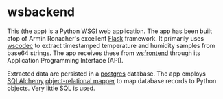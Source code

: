 # wsbackend
This (the app) is a Python [WSGI](https://en.wikipedia.org/wiki/Web_Server_Gateway_Interface) web application.
The app has been built atop of Armin Ronacher's excellent [Flask](https://palletsprojects.com/p/flask/) framework. 
It primarily uses [wscodec](https://github.com/websensor/wscodec) to extract timestamped temperature and humidity 
samples from base64 strings. The app receives these from [wsfrontend](https://github.com/websensor/wsfrontend) through its Application Programming Interface (API). 

Extracted data are persisted in a [postgres](https://www.postgresql.org/) database. The app employs [SQLAlchemy](https://www.sqlalchemy.org/) 
[object-relational mapper](https://www.fullstackpython.com/object-relational-mappers-orms.html) to map database records to Python objects. 
Very little SQL is used. 